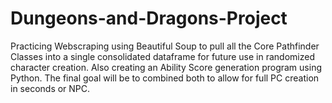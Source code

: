 # Dungeons-and-Dragons-Project
Practicing Webscraping using Beautiful Soup to pull all the Core Pathfinder Classes into a single consolidated dataframe for 
future use in randomized character creation. Also creating an Ability Score generation program using Python. The final goal will be 
to combined both to allow for full PC creation in seconds or NPC.
